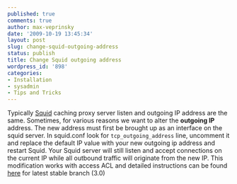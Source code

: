 ```yaml
---
published: true
comments: true
author: max-veprinsky
date: '2009-10-19 13:45:34'
layout: post
slug: change-squid-outgoing-address
status: publish
title: Change Squid outgoing address
wordpress_id: '898'
categories:
- Installation
- sysadmin
- Tips and Tricks
---
```


Typically [Squid](http://www.squid-cache.org) caching proxy server listen and outgoing IP address are the same. Sometimes, for various reasons we want to alter the **outgoing IP** address. The new address must first be brought up as an interface on the squid server. In squid.conf look for `tcp_outgoing_address` line, uncomment it and replace the default IP value with your new outgoing ip address and restart Squid. Your Squid server will still listen and accept connections on the current IP while all outbound traffic will originate from the new IP. This modification works with access ACL and detailed instructions can be found [here](http://www.squid-cache.org/Versions/v3/3.0/cfgman/tcp_outgoing_address.html) for latest stable branch (3.0)
